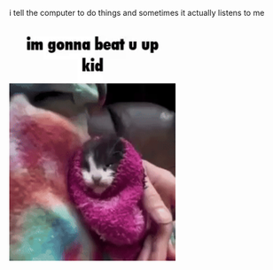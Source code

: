 i tell the computer to do things and sometimes it actually listens to me
<!--START_SECTION:update_image-->
<img src=https://raw.githubusercontent.com/sneakykestrel/sneakykestrel/main/.github/images/im-gonna-beat-u-up.gif height="" width="300" align=left alt=kitty />
<!--END_SECTION:update_image-->

